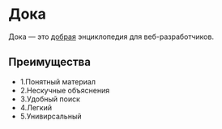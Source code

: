 # Дока
Дока — это [добрая](https://www.google.com/search?q=%D0%B4%D0%BE%D0%B1%D1%80%D1%8B%D0%B9+%D1%81%D0%BB%D0%BE%D0%B2%D0%BE&sca_esv=6350d5eca2fae0eb&ei=lFsGZ76JKu-SwPAPqKTAkAc&ved=0ahUKEwi-o6aXjIGJAxVvCRAIHSgSEHIQ4dUDCA8&uact=5&oq=%D0%B4%D0%BE%D0%B1%D1%80%D1%8B%D0%B9+%D1%81%D0%BB%D0%BE%D0%B2%D0%BE&gs_lp=Egxnd3Mtd2l6LXNlcnAiF9C00L7QsdGA0YvQuSDRgdC70L7QstC-MgUQABiABDIGEAAYFhgeMgYQABgWGB4yBhAAGBYYHjIIEAAYFhgeGA8yCBAAGBYYHhgPMggQABgWGB4YDzIGEAAYFhgeMgYQABgWGB4yBhAAGBYYHkiCEFCFBVjbDnABeAGQAQCYAUGgAbsCqgEBNrgBA8gBAPgBAZgCB6AC7QLCAgoQABiwAxjWBBhHwgINEAAYgAQYsAMYQxiKBcICDhAAGLADGOQCGNYE2AEBwgIZEC4YgAQYsAMY0QMYQxjHARjIAxiKBdgBAcICExAuGIAEGLADGEMYyAMYigXYAQHCAg0QABiABBixAxhDGIoFwgIKEAAYgAQYQxiKBcICEBAAGIAEGLEDGEMYgwEYigXCAgsQABiABBixAxiDAcICCxAuGIAEGMcBGK8BmAMAiAYBkAYRugYGCAEQARgJkgcBN6AHzyk&sclient=gws-wiz-serp) энциклопедия для веб-разработчиков.

## Преимущества
- 1.Понятный материал
- 2.Нескучные объяснения
- 3.Удобный поиск
- 4.Легкий
- 5.Унивирсальный
